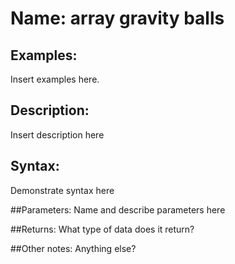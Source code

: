 # Name: array gravity balls

## Examples:
Insert examples here.

## Description:
Insert description here

## Syntax:
Demonstrate syntax here

##Parameters: 
Name and describe parameters here

##Returns:
What type of data does it return?

##Other notes:
Anything else?
